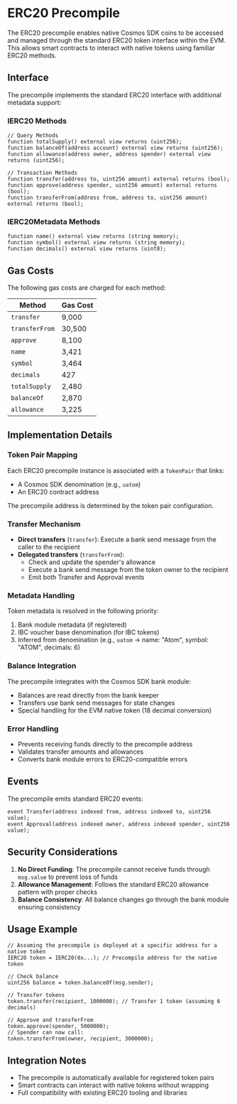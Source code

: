 # ERC20 Precompile

The ERC20 precompile enables native Cosmos SDK coins to be accessed and managed through the standard ERC20
token interface within the EVM. This allows smart contracts to interact with native tokens using familiar ERC20 methods.

## Interface

The precompile implements the standard ERC20 interface with additional metadata support:

### IERC20 Methods

```solidity
// Query Methods
function totalSupply() external view returns (uint256);
function balanceOf(address account) external view returns (uint256);
function allowance(address owner, address spender) external view returns (uint256);

// Transaction Methods
function transfer(address to, uint256 amount) external returns (bool);
function approve(address spender, uint256 amount) external returns (bool);
function transferFrom(address from, address to, uint256 amount) external returns (bool);
```

### IERC20Metadata Methods

```solidity
function name() external view returns (string memory);
function symbol() external view returns (string memory);
function decimals() external view returns (uint8);
```

## Gas Costs

The following gas costs are charged for each method:

| Method | Gas Cost |
|--------|----------|
| `transfer` | 9,000 |
| `transferFrom` | 30,500 |
| `approve` | 8,100 |
| `name` | 3,421 |
| `symbol` | 3,464 |
| `decimals` | 427 |
| `totalSupply` | 2,480 |
| `balanceOf` | 2,870 |
| `allowance` | 3,225 |

## Implementation Details

### Token Pair Mapping

Each ERC20 precompile instance is associated with a `TokenPair` that links:

- A Cosmos SDK denomination (e.g., `uatom`)
- An ERC20 contract address

The precompile address is determined by the token pair configuration.

### Transfer Mechanism

- **Direct transfers** (`transfer`): Execute a bank send message from the caller to the recipient
- **Delegated transfers** (`transferFrom`):
    - Check and update the spender's allowance
    - Execute a bank send message from the token owner to the recipient
    - Emit both Transfer and Approval events

### Metadata Handling

Token metadata is resolved in the following priority:

1. Bank module metadata (if registered)
2. IBC voucher base denomination (for IBC tokens)
3. Inferred from denomination (e.g., `uatom` → name: "Atom", symbol: "ATOM", decimals: 6)

### Balance Integration

The precompile integrates with the Cosmos SDK bank module:

- Balances are read directly from the bank keeper
- Transfers use bank send messages for state changes
- Special handling for the EVM native token (18 decimal conversion)

### Error Handling

- Prevents receiving funds directly to the precompile address
- Validates transfer amounts and allowances
- Converts bank module errors to ERC20-compatible errors

## Events

The precompile emits standard ERC20 events:

```solidity
event Transfer(address indexed from, address indexed to, uint256 value);
event Approval(address indexed owner, address indexed spender, uint256 value);
```

## Security Considerations

1. **No Direct Funding**: The precompile cannot receive funds through `msg.value` to prevent loss of funds
2. **Allowance Management**: Follows the standard ERC20 allowance pattern with proper checks
3. **Balance Consistency**: All balance changes go through the bank module ensuring consistency

## Usage Example

```solidity
// Assuming the precompile is deployed at a specific address for a native token
IERC20 token = IERC20(0x...); // Precompile address for the native token

// Check balance
uint256 balance = token.balanceOf(msg.sender);

// Transfer tokens
token.transfer(recipient, 1000000); // Transfer 1 token (assuming 6 decimals)

// Approve and transferFrom
token.approve(spender, 5000000);
// Spender can now call:
token.transferFrom(owner, recipient, 3000000);
```

## Integration Notes

- The precompile is automatically available for registered token pairs
- Smart contracts can interact with native tokens without wrapping
- Full compatibility with existing ERC20 tooling and libraries
